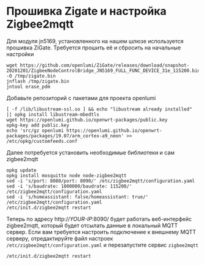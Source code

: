 # Прошивка Zigate и настройка Zigbee2mqtt

Для модуля jn5169, установленного на нашем шлюзе используется прошивка ZiGate.
Требуется прошить её и сбросить на начальные настройки

```shell script
wget https://github.com/openlumi/ZiGate/releases/download/snapshot-20201201/ZigbeeNodeControlBridge_JN5169_FULL_FUNC_DEVICE_31e_115200.bin -O /tmp/zigate.bin 
jnflash /tmp/zigate.bin
jntool erase_pdm
```

Добавьте репозиторий с пакетами для проекта openlumi

```shell
[ -f /lib/libustream-ssl.so ] && echo "libustream already installed" || opkg install libustream-mbedtls
wget https://openlumi.github.io/openwrt-packages/public.key
opkg-key add public.key
echo 'src/gz openlumi https://openlumi.github.io/openwrt-packages/packages/19.07/arm_cortex-a9_neon' >> /etc/opkg/customfeeds.conf
```

Далее потребуется установить необходимые библиотеки и сам zigbee2mqtt

```shell
opkg update
opkg install mosquitto node node-zigbee2mqtt
sed -i 's/port: 8080/port: 8090/' /etc/zigbee2mqtt/configuration.yaml
sed -i 's/baudrate: 1000000/baudrate: 115200/' /etc/zigbee2mqtt/configuration.yaml
sed -i 's/homeassistant: false/homeassistant: true/' /etc/zigbee2mqtt/configuration.yaml
/etc/init.d/zigbee2mqtt restart
```

Теперь по адресу http://*YOUR-IP*:8090/ будет работать веб-интерфейс zigbee2mqtt,
который будет отсылать данные в локальный MQTT сервер. 
Если вам требуется настроить подключение к внешнему MQTT серверу,
отредактируйте файл настроек `/etc/zigbee2mqtt/configuration.yaml` и перезапустите
сервис `zigbee2mqtt`

```shell
/etc/init.d/zigbee2mqtt restart
```
